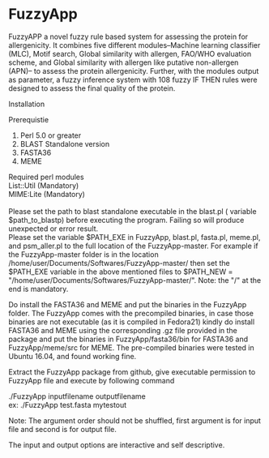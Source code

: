 # FuzzyApp
FuzzyAPP a novel fuzzy rule based system for assessing the protein for allergenicity. It combines five different modules–Machine learning classifier (MLC), Motif search, Global similarity with allergen, FAO/WHO evaluation scheme, and Global similarity with allergen like putative non-allergen (APN)– to assess the protein allergenicity. Further, with the modules output as parameter, a fuzzy inference system with 108 fuzzy IF THEN rules were designed to assess the final quality of the protein. 

Installation

Prerequistie

1. Perl 5.0 or greater
2. BLAST Standalone version
3. FASTA36
4. MEME

Required perl modules <br>
List::Util (Mandatory)<br>
MIME:Lite (Mandatory)<br>
<br>
Please set the path to blast standalone executable in the blast.pl ( variable $path_to_blastp) before executing the program. Failing so will produce unexpected or error result. <br>
Please set the variable $PATH_EXE in FuzzyApp, blast.pl, fasta.pl, meme.pl, and psm_aller.pl to the full location of the FuzzyApp-master. For example if the FuzzyApp-master folder  is in the location /home/user/Documents/Softwares/FuzzyApp-master/ then set the $PATH_EXE variable in the above mentioned files to $PATH_NEW = "/home/user/Documents/Softwares/FuzzyApp-master/". Note: the "/" at the end is mandatory.<br>


Do install the FASTA36 and MEME and put the binaries in the FuzzyApp folder. The FuzzyApp comes with the precompiled binaries, in case those binaries are not executable (as it is compiled in Fedora21) kindly do install FASTA36 and MEME using the corresponding .gz file provided in the package and put the binaries in FuzzyApp/fasta36/bin for FASTA36 and FuzzyApp/meme/src for MEME. The pre-compiled binaries were tested in Ubuntu 16.04, and found working fine.

Extract the FuzzyApp package from github, give executable permission to FuzzyApp file and execute by following command

./FuzzyApp inputfilename outputfilename <br>
ex: ./FuzzyApp test.fasta mytestout <br>

Note: The argument order should not be shuffled, first argument is for input file and second is for output file.



The input and output options are interactive and self descriptive.

